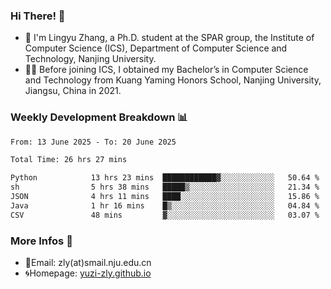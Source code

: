 ### Hi There! 👋 
- 🐳 I'm Lingyu Zhang, a Ph.D. student at the SPAR group, the Institute of Computer Science (ICS), Department of Computer Science and Technology, Nanjing University.
- 🧑‍🎓 Before joining ICS, I obtained my Bachelor’s in Computer Science and Technology from Kuang Yaming Honors School, Nanjing University, Jiangsu, China in 2021.

### Weekly Development Breakdown :bar_chart:

<!--START_SECTION:waka-->

```txt
From: 13 June 2025 - To: 20 June 2025

Total Time: 26 hrs 27 mins

Python            13 hrs 23 mins  ████████████▓░░░░░░░░░░░░   50.64 %
sh                5 hrs 38 mins   █████▒░░░░░░░░░░░░░░░░░░░   21.34 %
JSON              4 hrs 11 mins   ████░░░░░░░░░░░░░░░░░░░░░   15.86 %
Java              1 hr 16 mins    █▒░░░░░░░░░░░░░░░░░░░░░░░   04.84 %
CSV               48 mins         ▓░░░░░░░░░░░░░░░░░░░░░░░░   03.07 %
```

<!--END_SECTION:waka-->

<!--
### Github Contributions :octocat:

![](https://raw.githubusercontent.com/yuzi-zly/yuzi-zly/output/github-contribution-grid-snake.svg)              
-->

### More Infos 📖

- 📧Email: zly(at)smail.nju.edu.cn
- 🌀Homepage: [yuzi-zly.github.io](https://yuzi-zly.github.io/)
